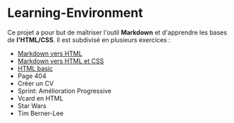 # Learning-Environment

Ce projet a pour but de maîtriser l'outil **Markdown** et d'apprendre les bases de **l'HTML/CSS**.
Il est subdivisé en plusieurs exercices :
* [Markdown vers HTML](https://github.com/tahrimostapha/Learning-Environment/tree/master/Markdown%20vers%20HTML)
* [Markdown vers HTML et CSS](https://github.com/tahrimostapha/Learning-Environment/tree/master/Markdown%20vers%20HTML%20et%20CSS)
* [HTML basic](https://github.com/tahrimostapha/Learning-Environment/tree/developpement/HTML%20basic)
* Page 404
* Créer un CV
* Sprint: Amélioration Progressive
* Vcard en HTML
* Star Wars
* Tim Berner-Lee
